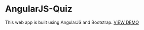 # AngularJS-Quiz
This web app is built using AngularJS and Bootstrap. 
[VIEW DEMO](https://tayyebashoaib.github.io/AngularJS-Quiz/)
